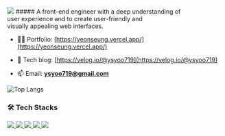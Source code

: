 <img src="https://camo.githubusercontent.com/303fdac5fb1e3505dfcc5240e782d74f0839816af4572c548531665f356b4543/68747470733a2f2f63617073756c652d72656e6465722e76657263656c2e6170702f6170693f747970653d736f667426636f6c6f723d6175746f266865696768743d3130302673656374696f6e3d68656164657226746578743d7b27e29c8bf09f8fbb68656c6c6f253230776f726c6421277d3b26666f6e7453697a653d353026616e696d6174696f6e3d626c696e6b696e67" data-canonical-src="https://capsule-render.vercel.app/api?type=soft&amp;color=auto&amp;height=80&amp;section=header&amp;text=✋🏻Hello!;&amp;fontSize=40&amp;animation=blinking" style="max-width: 100%;">
##### A front-end engineer with a deep understanding of<br/>user experience and to create user-friendly and<br/>visually appealing web interfaces.</h3>

- 👨‍💻 Portfolio: [https://yeonseung.vercel.app/](https://yeonseung.vercel.app/)

- 📝 Tech blog: [https://velog.io/@ysyoo719](https://velog.io/@ysyoo719)

- 📫 Email: **ysyoo719@gmail.com**

<p>
  
![Top Langs](https://github-readme-stats.vercel.app/api/top-langs/?username=Yonn-Yoo&layout=compact&theme=tokyonight)
</p>

### 🛠 Tech Stacks

<a href="https://developer.mozilla.org/en-US/docs/Web/JavaScript" rel="nofollow">
  <img src="https://camo.githubusercontent.com/4b1ea3c8b290874348a3ef4406d7f3c92c900baa212246efa9688369b6088110/68747470733a2f2f696d672e736869656c64732e696f2f62616467652f4a6176615363726970742d4637444631453f7374796c653d666f722d7468652d6261646765266c6f676f3d4a617661536372697074266c6f676f436f6c6f723d333333333333" data-canonical-src="https://img.shields.io/badge/JavaScript-F7DF1E?style=for-the-badge&amp;logo=JavaScript&amp;logoColor=333333" style="max-width: 100%;">
</a>

<a href="https://www.typescriptlang.org/" rel="nofollow">
  <img src="https://camo.githubusercontent.com/dac1659280145af3bc57b2a252c983a3fd6dac984efd912c9b122b418de5a088/68747470733a2f2f696d672e736869656c64732e696f2f62616467652f547970655363726970742d3331373843363f7374796c653d666f722d7468652d6261646765266c6f676f3d54797065536372697074266c6f676f436f6c6f723d666666666666" data-canonical-src="https://img.shields.io/badge/TypeScript-3178C6?style=for-the-badge&amp;logo=TypeScript&amp;logoColor=ffffff" style="max-width: 100%;">
</a>


<a href="https://react.dev/" rel="nofollow">
  <img src="https://camo.githubusercontent.com/841fb63c9db67c38e1b95562407096648f3e12564d385354aa45f0b54a2544fc/68747470733a2f2f696d672e736869656c64732e696f2f62616467652f52656163742d3631444146423f7374796c653d666f722d7468652d6261646765266c6f676f3d5265616374266c6f676f436f6c6f723d333333333333" data-canonical-src="https://img.shields.io/badge/React-61DAFB?style=for-the-badge&amp;logo=React&amp;logoColor=333333" style="max-width: 100%;">
</a>

<a href="https://nextjs.org/" rel="nofollow">
  <img src="https://camo.githubusercontent.com/cfc538699d957bf6bdf4cf9909e8b94dc11f418f72ec5ad3edd1294a1ae0cbca/68747470733a2f2f696d672e736869656c64732e696f2f62616467652f4e6578742e6a732d3030303030303f7374796c653d666f722d7468652d6261646765266c6f676f3d4e6578742e6a73266c6f676f436f6c6f723d666666666666" data-canonical-src="https://img.shields.io/badge/Next.js-000000?style=for-the-badge&amp;logo=Next.js&amp;logoColor=ffffff" style="max-width: 100%;">
</a>

<a href="https://tailwindcss.com/" rel="nofollow">
  <img src="https://camo.githubusercontent.com/09dfe611f1d5e780ceb8c620844d5ff27fe70af1d9046a050587c3756c0f1d46/68747470733a2f2f696d672e736869656c64732e696f2f62616467652f5461696c77696e642532304353532d3036423644343f7374796c653d666f722d7468652d6261646765266c6f676f3d5461696c77696e64253230435353266c6f676f436f6c6f723d666666666666" data-canonical-src="https://img.shields.io/badge/Tailwind%20CSS-06B6D4?style=for-the-badge&amp;logo=Tailwind%20CSS&amp;logoColor=ffffff" style="max-width: 100%;">
</a>


